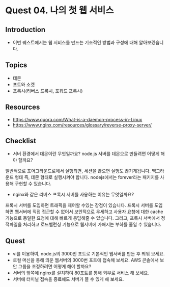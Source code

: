# Quest 04. 나의 첫 웹 서비스

## Introduction
* 이번 퀘스트에서는 웹 서비스를 만드는 기초적인 방법과 구성에 대해 알아보겠습니다.

## Topics
* 데몬
* 포트와 소켓
* 프록시(리버스 프록시, 포워드 프록시)

## Resources
* https://www.quora.com/What-is-a-daemon-process-in-Linux
* https://www.nginx.com/resources/glossary/reverse-proxy-server/

## Checklist
* 서버 환경에서 데몬이란 무엇일까요? node.js 서버를 데몬으로 만들려면 어떻게 해야 할까요?

일반적으로 포어그라운드로에서 실행되면, 세션을 끊으면 실행도 끊기게됩니다. 백그라운드 형태 즉, 데몬 형태로 실행시켜야 합니다. nodejs에서는 forever라는 패키지를 사용해 구현할 수 있습니다. 

* nginx와 같은 리버스 프록시 서버를 사용하는 이유는 무엇일까요?

프록시 서버를 도입하면 트래픽을 제어할 수있는 장점이 있습니다. 프록시 서버를 도입하면 웹서버에 직접 접근할 수 없어서 보안적으로 우세하고 사용자 요청에 대한 cache기능으로 동일한 요청에 대해 빠르게 응답해줄 수 있습니다. 그리고, 프록시 서버에서 정적파일을 처리하고 로드벨런싱 기능으로 웹서버에 가해지는 부하를 줄일 수 있습니다. 

## Quest
* vi를 이용하여, node.js의 3000번 포트로 기본적인 웹서버를 만든 후 띄워 보세요.
* 로컬 머신을 통해 띄운 웹서버의 3000번 포트에 접속해 보세요. AWS 콘솔에서 보안 그룹을 조정하려면 어떻게 해야 할까요?
* 서버의 앞쪽에 nginx를 설치하여 80포트를 통해 외부로 서비스 해 보세요.
* 서버에 터미널 접속을 종료해도 서버가 뜰 수 있게 해 보세요.
